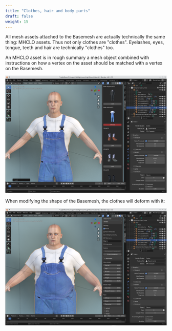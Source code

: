 ```yaml
---
title: "Clothes, hair and body parts"
draft: false
weight: 15
---
```


All mesh assets attached to the Basemesh are actually technically the same thing: MHCLO assets. Thus not only clothes are "clothes". Eyelashes, eyes, tongue, teeth and hair are technically "clothes" too.

An MHCLO asset is in rough summary a mesh object combined with instructions on how a vertex on the asset should be matched with a vertex on the Basemesh.

![work suit](mhclo_worksuit.png)

When modifying the shape of the Basemesh, the clothes will deform with it:

![work suit](mhclo_deform.png)
